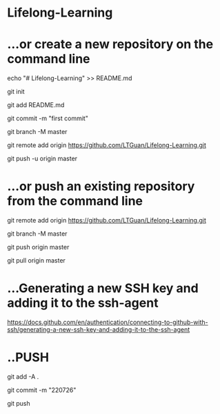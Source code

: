 # Lifelong-Learning

# …or create a new repository on the command line
echo "# Lifelong-Learning" >> README.md

git init

git add README.md

git commit -m "first commit"

git branch -M master

git remote add origin https://github.com/LTGuan/Lifelong-Learning.git

git push -u origin master

# …or push an existing repository from the command line
git remote add origin https://github.com/LTGuan/Lifelong-Learning.git

git branch -M master

git push origin master

git pull origin master

# …Generating a new SSH key and adding it to the ssh-agent
https://docs.github.com/en/authentication/connecting-to-github-with-ssh/generating-a-new-ssh-key-and-adding-it-to-the-ssh-agent


# ..PUSH
git add -A .

git commit -m "220726"

git push


